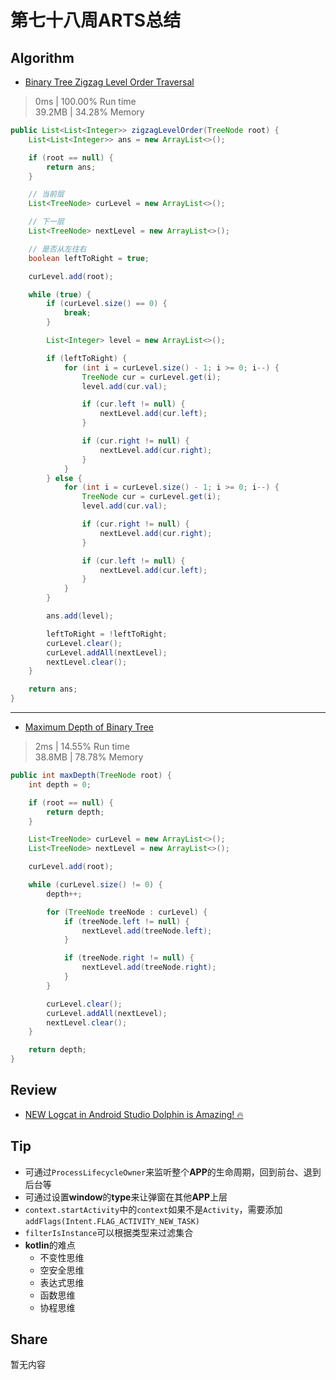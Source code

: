 # 第七十八周ARTS总结
## Algorithm
- [Binary Tree Zigzag Level Order Traversal](https://leetcode.com/problems/binary-tree-zigzag-level-order-traversal/)
> 0ms | 100.00% Run time  
> 39.2MB | 34.28% Memory
```java
public List<List<Integer>> zigzagLevelOrder(TreeNode root) {
    List<List<Integer>> ans = new ArrayList<>();

    if (root == null) {
        return ans;
    }

    // 当前层
    List<TreeNode> curLevel = new ArrayList<>();

    // 下一层
    List<TreeNode> nextLevel = new ArrayList<>();

    // 是否从左往右
    boolean leftToRight = true;

    curLevel.add(root);

    while (true) {
        if (curLevel.size() == 0) {
            break;
        }

        List<Integer> level = new ArrayList<>();

        if (leftToRight) {
            for (int i = curLevel.size() - 1; i >= 0; i--) {
                TreeNode cur = curLevel.get(i);
                level.add(cur.val);

                if (cur.left != null) {
                    nextLevel.add(cur.left);
                }

                if (cur.right != null) {
                    nextLevel.add(cur.right);
                }
            }
        } else {
            for (int i = curLevel.size() - 1; i >= 0; i--) {
                TreeNode cur = curLevel.get(i);
                level.add(cur.val);

                if (cur.right != null) {
                    nextLevel.add(cur.right);
                }

                if (cur.left != null) {
                    nextLevel.add(cur.left);
                }
            }
        }

        ans.add(level);

        leftToRight = !leftToRight;
        curLevel.clear();
        curLevel.addAll(nextLevel);
        nextLevel.clear();
    }

    return ans;
}
```

----
- [Maximum Depth of Binary Tree](https://leetcode.com/problems/maximum-depth-of-binary-tree/)
> 2ms | 14.55% Run time  
> 38.8MB | 78.78% Memory
```java
public int maxDepth(TreeNode root) {
    int depth = 0;

    if (root == null) {
        return depth;
    }

    List<TreeNode> curLevel = new ArrayList<>();
    List<TreeNode> nextLevel = new ArrayList<>();

    curLevel.add(root);

    while (curLevel.size() != 0) {
        depth++;

        for (TreeNode treeNode : curLevel) {
            if (treeNode.left != null) {
                nextLevel.add(treeNode.left);
            }

            if (treeNode.right != null) {
                nextLevel.add(treeNode.right);
            }
        }

        curLevel.clear();
        curLevel.addAll(nextLevel);
        nextLevel.clear();
    }

    return depth;
}
```

## Review
- [NEW Logcat in Android Studio Dolphin is Amazing! 🔥](https://medium.com/@stevdza-san/new-logcat-in-android-studio-dolphin-is-amazing-cce5ffecb07b)

## Tip
+ 可通过`ProcessLifecycleOwner`来监听整个**APP**的生命周期，回到前台、退到后台等
+ 可通过设置**window**的**type**来让弹窗在其他**APP**上层
+ `context.startActivity`中的`context`如果不是`Activity`，需要添加`addFlags(Intent.FLAG_ACTIVITY_NEW_TASK)`
+ `filterIsInstance`可以根据类型来过滤集合
+ **kotlin**的难点
  + 不变性思维
  + 空安全思维
  + 表达式思维
  + 函数思维
  + 协程思维

## Share
暂无内容